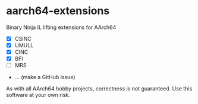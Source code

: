 aarch64-extensions
==================

Binary Ninja IL lifting extensions for AArch64

- [x] CSINC
- [x] UMULL
- [x] CINC
- [x] BFI
- [ ] MRS
- ... (make a GitHub issue)

As with all AArch64 hobby projects, correctness is not guaranteed. Use this software at your own risk.